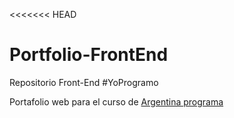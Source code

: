 <<<<<<< HEAD
# Portfolio-FrontEnd
Repositorio Front-End #YoProgramo

Portafolio web para el curso de [ Argentina programa](https://www.argentina.gob.ar/economia/conocimiento/argentina-programa " ") 
